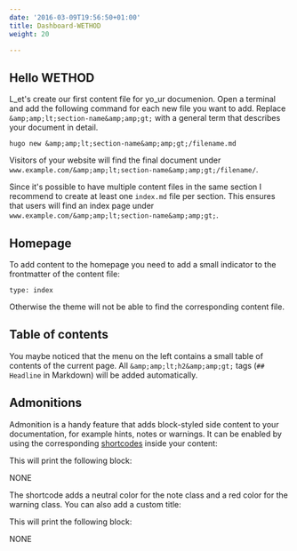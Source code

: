 ```yaml
---
date: '2016-03-09T19:56:50+01:00'
title: Dashboard-WETHOD
weight: 20

---
```



## Hello WETHOD

L_et's create our first content file for yo_ur documenion. Open a terminal and add the following command for each new file you want to add. Replace `&amp;amp;lt;section-name&amp;amp;gt;` with a general term that describes your document in detail.

```
hugo new &amp;amp;lt;section-name&amp;amp;gt;/filename.md

```

Visitors of your website will find the final document under `www.example.com/&amp;amp;lt;section-name&amp;amp;gt;/filename/`.

Since it's possible to have multiple content files in the same section I recommend to create at least one `index.md` file per section. This ensures that users will find an index page under `www.example.com/&amp;amp;lt;section-name&amp;amp;gt;`.

## Homepage

To add content to the homepage you need to add a small indicator to the frontmatter of the content file:

```
type: index

```

Otherwise the theme will not be able to find the corresponding content file.

## Table of contents

You maybe noticed that the menu on the left contains a small table of contents of the current page. All `&amp;amp;lt;h2&amp;amp;gt;` tags (`## Headline` in Markdown) will be added automatically.

## Admonitions

Admonition is a handy feature that adds block-styled side content to your documentation, for example hints, notes or warnings. It can be enabled by using the corresponding [shortcodes](http://gohugo.io/extras/shortcodes/) inside your content:

This will print the following block:

NONE

The shortcode adds a neutral color for the note class and a red color for the warning class. You can also add a custom title:

This will print the following block:

NONE